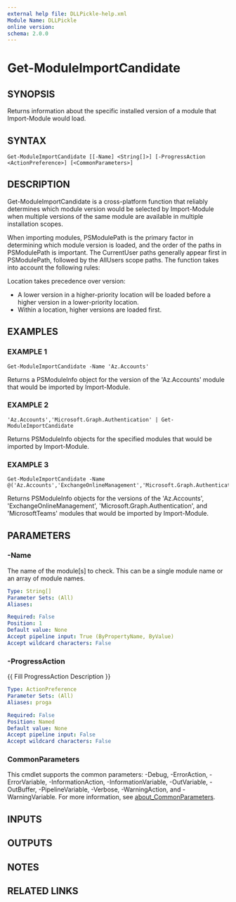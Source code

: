 ```yaml
---
external help file: DLLPickle-help.xml
Module Name: DLLPickle
online version:
schema: 2.0.0
---
```


# Get-ModuleImportCandidate

## SYNOPSIS
Returns information about the specific installed version of a module that Import-Module would load.

## SYNTAX

```
Get-ModuleImportCandidate [[-Name] <String[]>] [-ProgressAction <ActionPreference>] [<CommonParameters>]
```

## DESCRIPTION
Get-ModuleImportCandidate is a cross-platform function that reliably determines which module version would be
selected by Import-Module when multiple versions of the same module are available in multiple installation scopes.

When importing modules, PSModulePath is the primary factor in determining which module version is loaded,
and the order of the paths in PSModulePath is important.
The CurrentUser paths generally appear first in PSModulePath,
followed by the AllUsers scope paths.
The function takes into account the following rules:

Location takes precedence over version:
- A lower version in a higher-priority location will be loaded before a higher version in a lower-priority location.
- Within a location, higher versions are loaded first.

## EXAMPLES

### EXAMPLE 1
```
Get-ModuleImportCandidate -Name 'Az.Accounts'
```

Returns a PSModuleInfo object for the version of the 'Az.Accounts' module that would be imported by Import-Module.

### EXAMPLE 2
```
'Az.Accounts','Microsoft.Graph.Authentication' | Get-ModuleImportCandidate
```

Returns PSModuleInfo objects for the specified modules that would be imported by Import-Module.

### EXAMPLE 3
```
Get-ModuleImportCandidate -Name @('Az.Accounts','ExchangeOnlineManagement','Microsoft.Graph.Authentication','MicrosoftTeams')
```

Returns PSModuleInfo objects for the versions of the 'Az.Accounts', 'ExchangeOnlineManagement',
'Microsoft.Graph.Authentication', and 'MicrosoftTeams' modules that would be imported by Import-Module.

## PARAMETERS

### -Name
The name of the module\[s\] to check.
This can be a single module name or an array of module names.

```yaml
Type: String[]
Parameter Sets: (All)
Aliases:

Required: False
Position: 1
Default value: None
Accept pipeline input: True (ByPropertyName, ByValue)
Accept wildcard characters: False
```

### -ProgressAction
{{ Fill ProgressAction Description }}

```yaml
Type: ActionPreference
Parameter Sets: (All)
Aliases: proga

Required: False
Position: Named
Default value: None
Accept pipeline input: False
Accept wildcard characters: False
```

### CommonParameters
This cmdlet supports the common parameters: -Debug, -ErrorAction, -ErrorVariable, -InformationAction, -InformationVariable, -OutVariable, -OutBuffer, -PipelineVariable, -Verbose, -WarningAction, and -WarningVariable. For more information, see [about_CommonParameters](http://go.microsoft.com/fwlink/?LinkID=113216).

## INPUTS

## OUTPUTS

## NOTES

## RELATED LINKS
